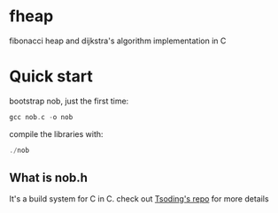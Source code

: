 # fheap
fibonacci heap and dijkstra's algorithm implementation in C

# Quick start
bootstrap nob, just the first time:
```c
gcc nob.c -o nob
```
compile the libraries with:
```c
./nob
```

## What is nob.h
It's a build system for C in C.
check out [Tsoding's repo](https://github.com/tsoding/nob.h) for more details
